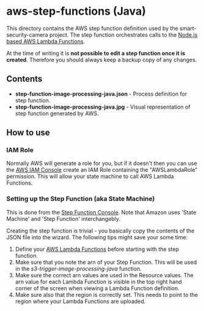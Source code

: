 
# aws-step-functions (Java)

This directory contains the AWS step function definition used by the smart-security-camera project. The step function orchestrates calls to the [Node.js based AWS Lambda Functions](https://github.com/markwest1972/smart-security-camera/tree/master/aws-lambda-functions/nodejs).

At the time of writing it is **not possible to edit a step function once it is created**.  Therefore you should always keep a backup copy of any changes.

## Contents

* **step-function-image-processing-java.json** - Process definition for step function.
* **step-function-image-processing-java.jpg** - Visual representation of step function generated by AWS.

## How to use

### IAM Role

Normally AWS will generate a role for you, but if it doesn't then you can use the [AWS IAM Console](https://aws.amazon.com/console/) create an IAM Role containing the "AWSLambdaRole" permission. This will allow your state machine to call AWS Lambda Functions.

### Setting up the Step Function (aka State Machine)

This is done from the [Step Function Console](https://aws.amazon.com/step-functions/).  Note that Amazon uses 'State Machine' and 'Step Function' interchangebly.

Creating the step function is trivial - you basically copy the contents of the JSON file into the wizard.  The following tips might save your some time:

1. Define your [AWS Lambda Functions](https://github.com/markwest1972/smart-security-camera/tree/master/aws-lambda-functions) before starting with the step function.
2. Make sure that you note the arn of your Step Function.  This will be used in the *s3-trigger-image-processing-java* function.
3. Make sure the correct arn values are used in the Resource values.  The arn value for each Lambda Function is visible in the top right hand corner of the screen when viewing a Lambda Function definition.
4. Make sure also that the region is correctly set.  This needs to point to the region where your Lambda Functions are uploaded.
